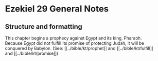 # Ezekiel 29 General Notes
## Structure and formatting

This chapter begins a prophecy against Egypt and its king, Pharaoh. Because Egypt did not fulfill its promise of protecting Judah, it will be conquered by Babylon. (See: [[../bible/kt/prophet]] and [[../bible/kt/fulfill]] and [[../bible/kt/promise]])